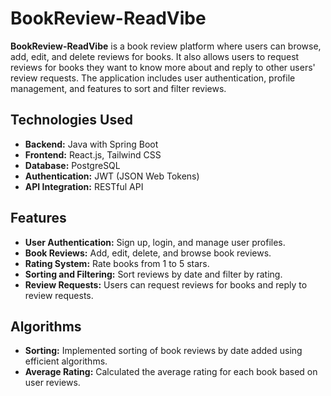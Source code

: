 # **BookReview-ReadVibe**

**BookReview-ReadVibe** is a book review platform where users can browse, add, edit, and delete reviews for books. It also allows users to request reviews for books they want to know more about and reply to other users' review requests. The application includes user authentication, profile management, and features to sort and filter reviews.

## **Technologies Used**

- **Backend:** Java with Spring Boot
- **Frontend:** React.js, Tailwind CSS
- **Database:** PostgreSQL
- **Authentication:** JWT (JSON Web Tokens)
- **API Integration:** RESTful API

## **Features**

- **User Authentication:** Sign up, login, and manage user profiles.
- **Book Reviews:** Add, edit, delete, and browse book reviews.
- **Rating System:** Rate books from 1 to 5 stars.
- **Sorting and Filtering:** Sort reviews by date and filter by rating.
- **Review Requests:** Users can request reviews for books and reply to review requests.

## **Algorithms**

- **Sorting:** Implemented sorting of book reviews by date added using efficient algorithms.
- **Average Rating:** Calculated the average rating for each book based on user reviews.
